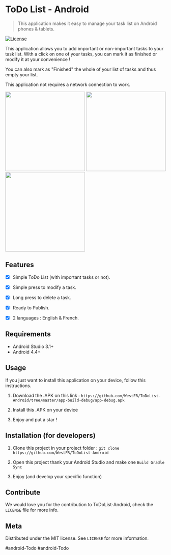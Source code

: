 # ToDo List - Android
> This application makes it easy to manage your task list on Android phones & tablets.

[![License][license-image]][license-url]

This application allows you to add important or non-important tasks to your task list.
With a click on one of your tasks, you can mark it as finished or modify it at your convenience !

You can also mark as "Finished" the whole of your list of tasks and thus empty your list.

This application not requires a network connection to work.

<img src="screens/1-Home.png" width="250">  <img src="screens/2-Create.png" width="250">  <img src="screens/3-Modify.png" width="250">


## Features

- [x] Simple ToDo List (with important tasks or not).
- [x] Simple press to modify a task.
- [x] Long press to delete a task.
- [x] Ready to Publish.
- [x] 2 languages : English & French.


## Requirements

- Android Studio 3.1+
- Android 4.4+


## Usage

If you just want to install this application on your device, follow this instructions.

1. Download the .APK on this link : 
`https://github.com/WestFR/ToDoList-Android/tree/master/app-build-debug/app-debug.apk`

2. Install this .APK on your device

3. Enjoy and put a star !


## Installation (for developers)

1. Clone this project in your project folder : `git clone https://github.com/WestFR/ToDoList-Android`

2. Open this project thank your Android Studio and make one `Build Gradle Sync`

3. Enjoy (and develop your specific function)


## Contribute

We would love you for the contribution to ToDoList-Android, check the ``LICENSE`` file for more info.


## Meta

Distributed under the MIT license. See ``LICENSE`` for more information.


[license-image]: https://img.shields.io/badge/License-MIT-blue.svg
[license-url]: LICENSE
#android-Todo
#android-Todo
